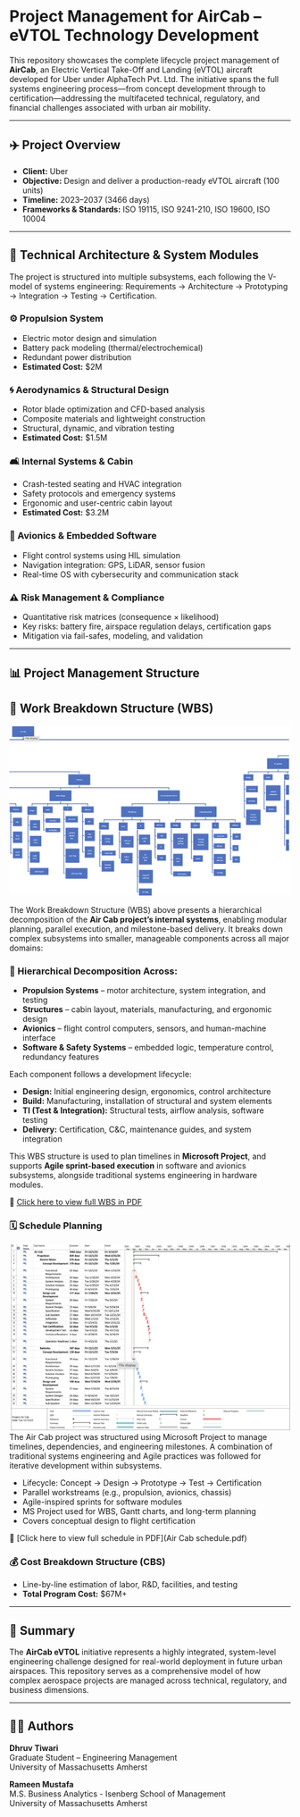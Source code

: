 # Project Management for AirCab – eVTOL Technology Development

This repository showcases the complete lifecycle project management of **AirCab**, an Electric Vertical Take-Off and Landing (eVTOL) aircraft developed for Uber under AlphaTech Pvt. Ltd. The initiative spans the full systems engineering process—from concept development through to certification—addressing the multifaceted technical, regulatory, and financial challenges associated with urban air mobility.

---

## ✈️ Project Overview

- **Client:** Uber  
- **Objective:** Design and deliver a production-ready eVTOL aircraft (100 units)  
- **Timeline:** 2023–2037 (3466 days)  
- **Frameworks & Standards:** ISO 19115, ISO 9241-210, ISO 19600, ISO 10004

---

## 🔧 Technical Architecture & System Modules

The project is structured into multiple subsystems, each following the V-model of systems engineering: Requirements → Architecture → Prototyping → Integration → Testing → Certification.

### ⚙️ Propulsion System
- Electric motor design and simulation  
- Battery pack modeling (thermal/electrochemical)  
- Redundant power distribution  
- **Estimated Cost:** $2M

### 🌀 Aerodynamics & Structural Design
- Rotor blade optimization and CFD-based analysis  
- Composite materials and lightweight construction  
- Structural, dynamic, and vibration testing  
- **Estimated Cost:** $1.5M

### 🛋️ Internal Systems & Cabin
- Crash-tested seating and HVAC integration  
- Safety protocols and emergency systems  
- Ergonomic and user-centric cabin layout  
- **Estimated Cost:** $3.2M

### 🧠 Avionics & Embedded Software
- Flight control systems using HIL simulation  
- Navigation integration: GPS, LiDAR, sensor fusion  
- Real-time OS with cybersecurity and communication stack

### ⚠️ Risk Management & Compliance
- Quantitative risk matrices (consequence × likelihood)  
- Key risks: battery fire, airspace regulation delays, certification gaps  
- Mitigation via fail-safes, modeling, and validation

---

## 📊 Project Management Structure

## 🧩 Work Breakdown Structure (WBS)

![](wbs.png)

The Work Breakdown Structure (WBS) above presents a hierarchical decomposition of the **Air Cab project’s internal systems**, enabling modular planning, parallel execution, and milestone-based delivery. It breaks down complex subsystems into smaller, manageable components across all major domains:

### 📂 Hierarchical Decomposition Across:
- **Propulsion Systems** – motor architecture, system integration, and testing
- **Structures** – cabin layout, materials, manufacturing, and ergonomic design
- **Avionics** – flight control computers, sensors, and human-machine interface
- **Software & Safety Systems** – embedded logic, temperature control, redundancy features

Each component follows a development lifecycle:
- **Design:** Initial engineering design, ergonomics, control architecture
- **Build:** Manufacturing, installation of structural and system elements
- **TI (Test & Integration):** Structural tests, airflow analysis, software testing
- **Delivery:** Certification, C&C, maintenance guides, and system integration

This WBS structure is used to plan timelines in **Microsoft Project**, and supports **Agile sprint-based execution** in software and avionics subsystems, alongside traditional systems engineering in hardware modules.

📄 [Click here to view full WBS in PDF](WBS.pdf)


### 🗓️ Schedule Planning
![](scheduling.png)
The Air Cab project was structured using Microsoft Project to manage timelines, dependencies, and engineering milestones. A combination of traditional systems engineering and Agile practices was followed for iterative development within subsystems.

- Lifecycle: Concept → Design → Prototype → Test → Certification
- Parallel workstreams (e.g., propulsion, avionics, chassis)
- Agile-inspired sprints for software modules
- MS Project used for WBS, Gantt charts, and long-term planning  
- Covers conceptual design to flight certification
  
📄 [Click here to view full schedule in PDF](Air Cab schedule.pdf)

### 💰 Cost Breakdown Structure (CBS)
- Line-by-line estimation of labor, R&D, facilities, and testing  
- **Total Program Cost:** $67M+

---

## 📌 Summary

The **AirCab eVTOL** initiative represents a highly integrated, system-level engineering challenge designed for real-world deployment in future urban airspaces. This repository serves as a comprehensive model of how complex aerospace projects are managed across technical, regulatory, and business dimensions.

---

## 👨‍💻 Authors

**Dhruv Tiwari**  
Graduate Student – Engineering Management  
University of Massachusetts Amherst  

**Rameen Mustafa**  
M.S. Business Analytics - Isenberg School of Management  
University of Massachusetts Amherst
